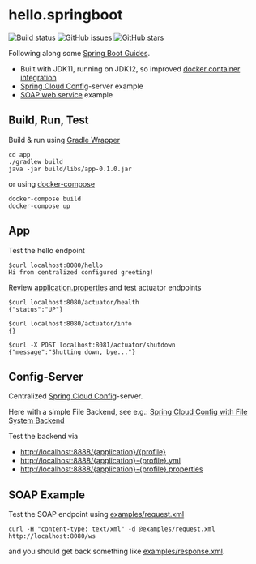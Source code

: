 # hello.springboot

<!-- shields not using travis-ci.com but only travis-ci.org yet
[![Build status](https://img.shields.io/travis/mkoertgen/hello.springboot.svg?logo=travis)](https://travis-ci.com/mkoertgen/hello.springboot/) -->
[![Build status](https://travis-ci.com/mkoertgen/hello.springboot.svg?branch=master)](https://travis-ci.com/mkoertgen/hello.springboot/)
[![GitHub issues](https://img.shields.io/github/issues/mkoertgen/hello.springboot.svg?logo=github "GitHub issues")](https://github.com/mkoertgen/hello.springboot)
[![GitHub stars](https://img.shields.io/github/stars/mkoertgen/hello.springboot.svg?logo=github "GitHub stars")](https://github.com/mkoertgen/hello.springboot)

Following along some [Spring Boot Guides](https://spring.io/guides).

- Built with JDK11, running on JDK12, so improved [docker container integration](https://blog.docker.com/2018/12/top-5-post-docker-container-java/)
- [Spring Cloud Config](http://spring.io/projects/spring-cloud-config)-server example
- [SOAP web service](https://spring.io/guides/gs/producing-web-service/) example

## Build, Run, Test

Build & run using [Gradle Wrapper](https://docs.gradle.org/current/userguide/gradle_wrapper.html)

```console
cd app
./gradlew build
java -jar build/libs/app-0.1.0.jar
```

or using [docker-compose](https://docs.docker.com/compose/)

```console
docker-compose build
docker-compose up
```

## App

Test the hello endpoint

```console
$curl localhost:8080/hello
Hi from centralized configured greeting!
```

Review [application.properties](src/main/resources/application.properties) and test actuator endpoints

```console
$curl localhost:8080/actuator/health
{"status":"UP"}

$curl localhost:8080/actuator/info
{}

$curl -X POST localhost:8081/actuator/shutdown
{"message":"Shutting down, bye..."}
```

## Config-Server

Centralized [Spring Cloud Config](http://spring.io/projects/spring-cloud-config)-server.

Here with a simple File Backend, see e.g.: [
Spring Cloud Config with File System Backend](https://www.logicbig.com/tutorials/spring-framework/spring-cloud/cloud-config-with-file-system-backend.html)

Test the backend via

- [http://localhost:8888/{application}/{profile}](http://localhost:8888/app/dev)
- [http://localhost:8888/{application}-{profile}.yml](http://localhost:8888/app-dev.yml)
- [http://localhost:8888/{application}-{profile}.properties](http://localhost:8888/app-dev.properties)

## SOAP Example

Test the SOAP endpoint using [examples/request.xml](examples/request.xml)

```console
curl -H "content-type: text/xml" -d @examples/request.xml http://localhost:8080/ws
```

and you should get back something like [examples/response.xml](examples/response.xml).